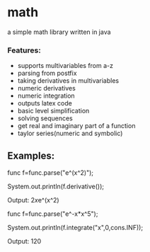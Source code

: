 # math
a simple math library written in java

### Features:
- supports multivariables from a-z
- parsing from postfix
- taking derivatives in multivariables
- numeric derivatives
- numeric integration
- outputs latex code
- basic level simplification
- solving sequences
- get real and imaginary part of a function
- taylor series(numeric and symbolic)

## Examples:

func f=func.parse("e^(x^2)");

System.out.println(f.derivative());

Output: 2*x*e^(x^2)

func f=func.parse("e^-x*x^5");

System.out.println(f.integrate("x",0,cons.INF));

Output: 120
